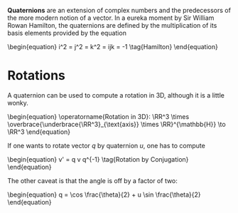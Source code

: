 **Quaternions** are an extension of complex numbers and the predecessors of the more modern notion of a vector. In a eureka moment by Sir William Rowan Hamilton, the quaternions are defined by the multiplication of its basis elements provided by the equation

\begin{equation}
i^2 = j^2 = k^2 = ijk = -1 \tag{Hamilton}
\end{equation}

# Rotations

A quaternion can be used to compute a rotation in 3D, although it is a little wonky.

\begin{equation}
\operatorname{Rotation in 3D}: \RR^3 \times \overbrace{\underbrace{\RR^3}_{\text{axis}} \times \RR}^{\mathbb{H}} \to \RR^3
\end{equation}

If one wants to rotate vector $q$ by quaternion $u$, one has to compute

\begin{equation}
v' = q v q^{-1} \tag{Rotation by Conjugation}
\end{equation}

The other caveat is that the angle is off by a factor of two:

\begin{equation}
q = \cos \frac{\theta}{2} + u \sin \frac{\theta}{2}
\end{equation}
